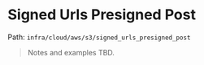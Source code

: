 # Signed Urls Presigned Post

Path: `infra/cloud/aws/s3/signed_urls_presigned_post`

> Notes and examples TBD.
